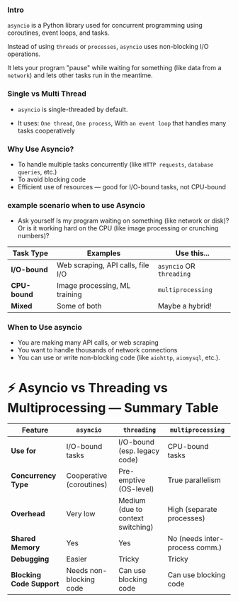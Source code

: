 
### Intro

`asyncio` is a Python library used for concurrent programming using coroutines, event loops, and tasks.

Instead of using `threads` or `processes`, `asyncio` uses non-blocking I/O operations. 

It lets your program "pause" while waiting for something (like data from a `network`) and lets other tasks run in the meantime.

### Single vs Multi Thread

- `asyncio` is single-threaded by default.

- It uses: `One thread`, `One process`, With `an event loop` that handles many tasks cooperatively


### Why Use Asyncio?

- To handle multiple tasks concurrently (like `HTTP requests`, `database queries`, etc.)
- To avoid blocking code
- Efficient use of resources — good for I/O-bound tasks, not CPU-bound

### example scenario when to use Asyncio

- Ask yourself
Is my program waiting on something (like network or disk)? Or is it working hard on the CPU (like image processing or crunching numbers)?

| **Task Type** | **Examples**                          | **Use this...**                              |
|---------------|---------------------------------------|----------------------------------------------|
| **I/O-bound** | Web scraping, API calls, file I/O     |  `asyncio` OR `threading`                    |
| **CPU-bound** | Image processing, ML training         | `multiprocessing`                            |
| **Mixed**     | Some of both                          | Maybe a hybrid!                              |


### When to Use asyncio
- You are making many API calls, or web scraping
- You want to handle thousands of network connections
- You can use or write non-blocking code (like `aiohttp`, `aiomysql`, etc.). 





# ⚡ Asyncio vs Threading vs Multiprocessing — Summary Table

| Feature                 | `asyncio`                          | `threading`                          | `multiprocessing`                     |
|-------------------------|------------------------------------|--------------------------------------|---------------------------------------|
| **Use for**             | I/O-bound tasks                    | I/O-bound (esp. legacy code)         | CPU-bound tasks                       |
| **Concurrency Type**    | Cooperative (coroutines)           | Pre-emptive (OS-level)               | True parallelism                      |
| **Overhead**            | Very low                           | Medium (due to context switching)    | High (separate processes)             |
| **Shared Memory**       | Yes                                | Yes                                  | No (needs inter-process comm.)        |
| **Debugging**           | Easier                             | Tricky                               | Tricky                                |
| **Blocking Code Support** | Needs non-blocking code           | Can use blocking code                | Can use blocking code                |
